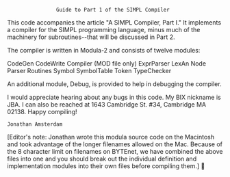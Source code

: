                     Guide to Part 1 of the SIMPL Compiler

This code accompanies the article "A SIMPL Compiler, Part I."  It implements
a compiler for the SIMPL programming language, minus much of the machinery
for subroutines--that will be discussed in Part 2.

The compiler is written in Modula-2 and consists of twelve modules:

CodeGen
CodeWrite
Compiler (MOD file only)
ExprParser
LexAn
Node
Parser
Routines
Symbol
SymbolTable
Token
TypeChecker

An additional module, Debug, is provided to help in debugging the compiler.

I would appreciate hearing about any bugs in this code.  My BIX nickname is
JBA.  I can also be reached at 1643 Cambridge St. #34, Cambridge MA 02138.
Happy compiling!

    Jonathan Amsterdam

[Editor's note: Jonathan wrote this modula source code on the Macintosh and
took advantage of the longer filenames allowed on the Mac.  Because of the 8
character limit on filenames on BYTEnet, we have combined the above files into
one and you should break out the individual definition and implementation
modules into their own files before compiling them.]
